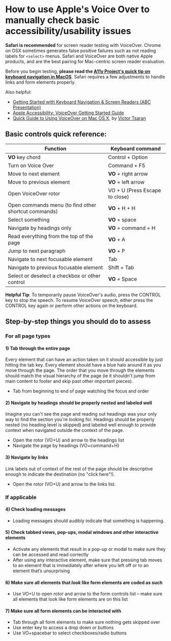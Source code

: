 # How to use Apple's Voice Over to manually check basic accessibility/usability issues

**Safari is recommended** for screen reader testing with VoiceOver. Chrome on OSX sometimes generates false positive failures such as not reading labels for `<select>` menus. Safari and VoiceOver are both native Apple products, and are the best pairing for Mac-centric screen reader evaluation.

Before you begin testing, **please read the [A11y Project's quick tip on keyboard navigation in MacOS](https://a11yproject.com/posts/macos-browser-keyboard-navigation/)**. Safari requires a few adjustments to handle links and form elements properly.

Also helpful:
  - [Getting Started with Keyboard Navigation & Screen Readers (ABC Presentation)](https://github.com/department-of-veterans-affairs/va.gov-team/blob/master/teams/vsa/accessibility/learning-sessions/abc02-getting-started-with-keyboard-navigation-and-screen-readers/abc02-getting-started-with-keyboard-navigation-and-screen-readers.pdf)
  - [Apple Accessibility: VoiceOver Getting Started Guide](https://help.apple.com/voiceover/info/guide/10.12)
  - [Quick Guide to Using VoiceOver on Mac OS X](http://www.victortsaran.net/quick-guide-to-using-voiceover-on-mac-os-x/), by [Victor Tsaran](https://www.linkedin.com/in/victortsaran)

## Basic controls quick reference:

Function | Keyboard command 
--- | --- 
**VO** key chord | Control + Option
Turn on Voice Over | Command + F5 
Move to next element | **VO** + right arrow
Move to previous element | **VO** + left arrow
Open VoiceOver rotor | VO + U (Press Escape to close) 
Open commands menu (to find other shortcut commands) | **VO** + H + H 
Select something | **VO** + space 
Navigate by headings only | **VO** + command + H 
Read everything from the top of the page | **VO** + A 
Jump to next paragraph | **VO** + P 
Navigate to next focusable element | Tab
Navigate to previous focusable element | Shift + Tab
Select or deselect a checkbox or other control | **VO** + Space

**Helpful Tip**: To temporarily pause VoiceOver's audio, press the CONTROL key to stop the speech. To resume VoiceOver speech, either press the CONTROL key again or perform other actions on the keyboard.


## Step-by-step things you should do to assess

### For all page types

#### 1) Tab through the entire page

Every element that can have an action taken on it should accessible by just hitting the tab key. Every element should have a blue halo around it as you move through the page. The order that you move through the elements should match the visual hierarchy of the page (ie it shouldn't jump from main content to footer and skip past other important pieces).
    
- Tab from beginning to end of page watching the focus and order

#### 2) Navigate by headings should be properly nested and labeled well 

Imagine you can't see the page and reading out headings was your only way to find the section you're looking for. Headings should be properly nested (no heading level is skipped) and labeled well enough to provide context when navigated outside the context of the page.
- Open the rotor (VO+U) and arrow to the headings list
- Navigate the page by headings (VO+command+H)

#### 3) Navigate by links

Link labels out of context of the rest of the page should be descriptive enough to indicate the destination (no "click here"!).
- Open the rotor (VO+U) and arrow to the links list. 


### If applicable
#### 4) Check loading messages 

- Loading messages should audibly indicate that something is happening.

#### 5) Check tabbed views, pop-ups, modal windows and other interactive elements
- Activate any elements that result in a pop-up or modal to make sure they can be accessed and read correctly
- After using any interactive element, make sure that pressing tab moves to an element that is immediately after where you left off or to an element that’s unsurprising

#### 6) Make sure all elements that _look_ like form elements are coded as such
- Use VO+U to open rotor and arrow to the form controls list – make sure all elements that look like form elements are on this list

#### 7) Make sure all form elements can be interacted with
- Tab through all form elements to make sure nothing gets skipped over
- Use enter key to access a drop down or buttons
- Use VO+spacebar to select checkboxes/radio buttons
 


